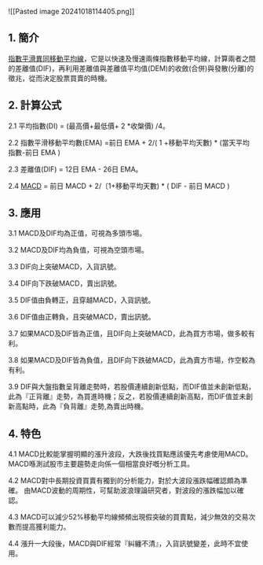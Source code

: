 
![[Pasted image 20241018114405.png]]

## 1. 簡介

[指數平滑異同移動平均線](https://www.futunn.com/hk/learn/detail-macd-indicator-usage-what-is-macd-gold-cross-how-do-i-find-the-best-buy-and-sell-point-91345-231106071)，它是以快速及慢速兩條指數移動平均線，計算兩者之間的差離值(DIF)，再利用差離值與差離值平均值(DEM)的收斂(合併)與發散(分離)的徵兆，從而決定股票買賣的時機。

## 2. 計算公式

2.1 平均指數(DI) = (最高價+最低價+ 2 *收槃價) /4。

2.2 指數平滑移動平均數(EMA) =前日 EMA + 2/( 1 +移動平均天數) * (當天平均指數-前日 EMA )

2.3 差離值(DIF) = 12日 EMA - 26日 EMA。

2.4 [MACD](https://www.futunn.com/hk/learn/detail-macd-indicator-usage-what-is-macd-gold-cross-how-do-i-find-the-best-buy-and-sell-point-91345-231106071) = 前日 MACD + 2/〔1+移動平均天數) * ( DIF - 前日 MACD )

## 3. 應用

3.1 MACD及DIF均為正值，可視為多頭市場。

3.2 MACD及DIF均為負值，可視為空頭市場。

3.3 DIF向上突破MACD，入貨訊號。

3.4 DIF向下跌破MACD，賣出訊號。

3.5 DIF值由負轉正，且穿越MACD，入貨訊號。

3.6 DIF值由正轉負，且突破MACD，賣出訊號。

3.7 如果MACD及DIF皆為正值，且DIF向上突破MACD，此為買方市場，做多較有利。

3.8 如果MACD及DIF皆為負值，且DIF向下跌破MACD，此為賣方市場，作空較為有利。

3.9 DIF與大盤指數呈背離走勢時，若股價連續創新低點，而DIF值並未創新低點，此為『正背離』走勢，為買進時機；反之，若股價連續創新高點，而DIF值並未創新高點時，此為『負背離』走勢,為賣出時機。

## 4. 特色

4.1 MACD比較能掌握明顯的漲升波段，大跌後找買點應該優先考慮使用MACD。MACD喺測試股市主要趨勢走向係一個相當良好嘅分析工具。

4.2 MACD對中長期投資買賣有獨到的分析能力，對於大波段漲跌幅確認頗為準確。 由MACD波動的周期性，可幫助波浪理論研究者，對波段的漲跌幅加以確認。

4.3 MACD可以減少52%移動平均線頻頻出現假突破的買賣點，減少無效的交易次數而提高獲利能力。

4.4 漲升一大段後，MACD與DIF經常『糾纏不清』，入貨訊號變差，此時不宜使用。
